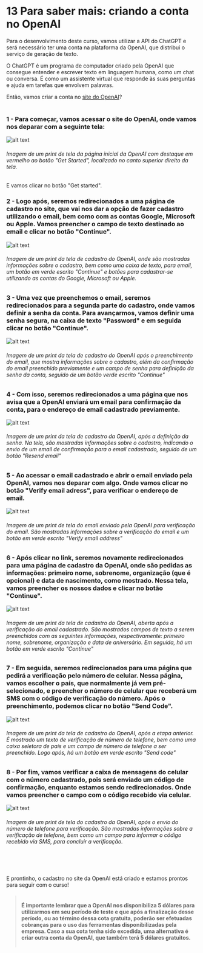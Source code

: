 # 13 Para saber mais: criando a conta no OpenAI

Para o desenvolvimento deste curso, vamos utilizar a API do ChatGPT e será necessário ter uma conta na plataforma da OpenAI, que distribui o serviço de geração de texto.

O ChatGPT é um programa de computador criado pela OpenAI que consegue entender e escrever texto em linguagem humana, como um chat ou conversa. É como um assistente virtual que responde às suas perguntas e ajuda em tarefas que envolvem palavras.

Então, vamos criar a conta no [site do OpenAI](https://openai.com/)?
<br><br>
### 1 - Para começar, vamos acessar o site do OpenAI, onde vamos nos deparar com a seguinte tela:

![alt text](Imagens/image.png)
###### Imagem de um print de tela da página inicial da OpenAI com destaque em vermelho ao botão "Get Started", localizado no canto superior direito da tela.

E vamos clicar no botão "Get started".

### 2 - Logo após, seremos redirecionados a uma página de cadastro no site, que vai nos dar a opção de fazer cadastro utilizando o email, bem como com as contas Google, Microsoft ou Apple. Vamos preencher o campo de texto destinado ao email e clicar no botão "Continue".

![alt text](Imagens/image-1.png)
###### Imagem de um print da tela de cadastro do OpenAI, onde são mostradas informações sobre o cadastro, bem como uma caixa de texto, para email, um botão em verde escrito "Continue" e botões para cadastrar-se utilizando as contas do Google, Microsoft ou Apple.


### 3 - Uma vez que preenchemos o email, seremos redirecionados para a segunda parte do cadastro, onde vamos definir a senha da conta. Para avançarmos, vamos definir uma senha segura, na caixa de texto "Password" e em seguida clicar no botão "Continue".

![alt text](Imagens/image-2.png)
###### Imagem de um print da tela de cadastro do OpenAI após o preenchimento do email, que mostra informações sobre o cadastro, além da confirmação do email preenchido previamente e um campo de senha para definição da senha da conta, seguido de um botão verde escrito "Continue"


### 4 - Com isso, seremos redirecionados a uma página que nos avisa que a OpenAI enviará um email para confirmação da conta, para o endereço de email cadastrado previamente.

![alt text](Imagens/image-3.png)
###### Imagem de um print da tela de cadastro da OpenAI, após a definição da senha. Na tela, são mostradas informações sobre o cadastro, indicando o envio de um email de confirmação para o email cadastrado, seguido de um botão "Resend email"

### 5 - Ao acessar o email cadastrado e abrir o email enviado pela OpenAI, vamos nos deparar com algo. Onde vamos clicar no botão "Verify email adress", para verificar o endereço de email.

![alt text](Imagens/image-4.png)
###### Imagem de um print de tela do email enviado pela OpenAI para verificação do email. São mostradas informações sobre a verificação do email e um botão em verde escrito "Verify email address"


### 6 - Após clicar no link, seremos novamente redirecionados para uma página de cadastro da OpenAI, onde são pedidas as informações: primeiro nome, sobrenome, organização (que é opcional) e data de nascimento, como mostrado. Nessa tela, vamos preencher os nossos dados e clicar no botão "Continue".

![alt text](Imagens/image-5.png)
###### Imagem de um print da tela de cadastro do OpenAI, aberta após a verificação do email cadastrado. São mostrados campos de texto a serem preenchidos com as seguintes informações, respectivamente: primeiro nome, sobrenome, organização e data de aniversário. Em seguida, há um botão em verde escrito "Continue"


### 7 - Em seguida, seremos redirecionados para uma página que pedirá a verificação pelo número de celular. Nessa página, vamos escolher o país, que normalmente já vem pré-selecionado, e preencher o número de celular que receberá um SMS com o código de verificação do número. Após o preenchimento, podemos clicar no botão "Send Code".

![alt text](Imagens/image-6.png)
###### Imagem de um print da tela de cadastro do OpenAI, após a etapa anterior. É mostrado um texto de verificação de número de telefone, bem como uma caixa seletora de país e um campo de número de telefone a ser preenchido. Logo após, há um botão em verde escrito "Send code"


### 8 - Por fim, vamos verificar a caixa de mensagens do celular com o número cadastrado, pois será enviado um código de confirmação, enquanto estamos sendo redirecionados. Onde vamos preencher o campo com o código recebido via celular.

![alt text](Imagens/image-7.png)
###### Imagem de um print de tela do cadastro da OpenAI, após o envio do número de telefone para verificação. São mostradas informações sobre a verificação de telefone, bem como um campo para informar o código recebido via SMS, para concluir a verificação.

<br><br>

E prontinho, o cadastro no site da OpenAI está criado e estamos prontos para seguir com o curso!

> #### <br> É importante lembrar que a OpenAI nos disponibiliza **5 dólares** para utilizarmos em seu período de teste e que após a finalização desse período, ou ao término dessa cota gratuita, poderão ser efetuadas cobranças para o uso das ferramentas disponibilizadas pela empresa. Caso a sua cota tenha sido excedida, uma alternativa é criar outra conta da OpenAI, que também terá 5 dólares gratuitos. <br><br>